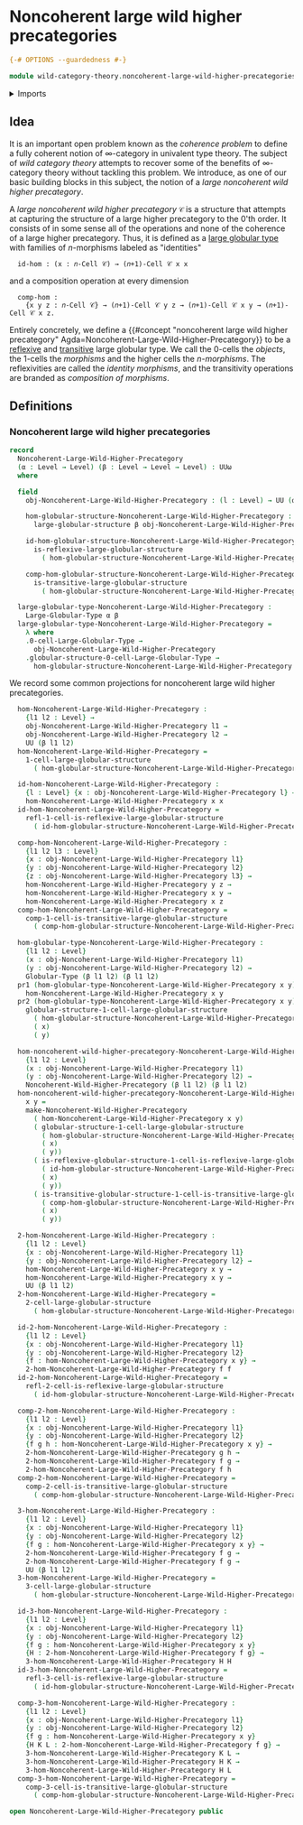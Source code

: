 # Noncoherent large wild higher precategories

```agda
{-# OPTIONS --guardedness #-}

module wild-category-theory.noncoherent-large-wild-higher-precategories where
```

<details><summary>Imports</summary>

```agda
open import category-theory.precategories

open import foundation.action-on-identifications-binary-functions
open import foundation.dependent-pair-types
open import foundation.function-types
open import foundation.homotopies
open import foundation.identity-types
open import foundation.sets
open import foundation.strictly-involutive-identity-types
open import foundation.universe-levels

open import structured-types.globular-types
open import structured-types.large-globular-types
open import structured-types.large-reflexive-globular-types
open import structured-types.large-transitive-globular-types

open import wild-category-theory.noncoherent-wild-higher-precategories
```

</details>

## Idea

It is an important open problem known as the _coherence problem_ to define a
fully coherent notion of $∞$-category in univalent type theory. The subject of
_wild category theory_ attempts to recover some of the benefits of $∞$-category
theory without tackling this problem. We introduce, as one of our basic building
blocks in this subject, the notion of a _large noncoherent wild higher
precategory_.

A _large noncoherent wild higher precategory_ `𝒞` is a structure that attempts
at capturing the structure of a large higher precategory to the $0$'th order. It
consists of in some sense all of the operations and none of the coherence of a
large higher precategory. Thus, it is defined as a
[large globular type](structured-types.large-globular-types.md) with families of
$n$-morphisms labeled as "identities"

```text
  id-hom : (x : 𝑛-Cell 𝒞) → (𝑛+1)-Cell 𝒞 x x
```

and a composition operation at every dimension

```text
  comp-hom :
    {x y z : 𝑛-Cell 𝒞} → (𝑛+1)-Cell 𝒞 y z → (𝑛+1)-Cell 𝒞 x y → (𝑛+1)-Cell 𝒞 x z.
```

Entirely concretely, we define a
{{#concept "noncoherent large wild higher precategory" Agda=Noncoherent-Large-Wild-Higher-Precategory}}
to be a [reflexive](structured-types.reflexive-globular-types.md) and
[transitive](structured-types.transitive-globular-types.md) large globular type.
We call the 0-cells the _objects_, the 1-cells the _morphisms_ and the higher
cells the _$n$-morphisms_. The reflexivities are called the _identity
morphisms_, and the transitivity operations are branded as _composition of
morphisms_.

## Definitions

### Noncoherent large wild higher precategories

```agda
record
  Noncoherent-Large-Wild-Higher-Precategory
  (α : Level → Level) (β : Level → Level → Level) : UUω
  where

  field
    obj-Noncoherent-Large-Wild-Higher-Precategory : (l : Level) → UU (α l)

    hom-globular-structure-Noncoherent-Large-Wild-Higher-Precategory :
      large-globular-structure β obj-Noncoherent-Large-Wild-Higher-Precategory

    id-hom-globular-structure-Noncoherent-Large-Wild-Higher-Precategory :
      is-reflexive-large-globular-structure
        ( hom-globular-structure-Noncoherent-Large-Wild-Higher-Precategory)

    comp-hom-globular-structure-Noncoherent-Large-Wild-Higher-Precategory :
      is-transitive-large-globular-structure
        ( hom-globular-structure-Noncoherent-Large-Wild-Higher-Precategory)

  large-globular-type-Noncoherent-Large-Wild-Higher-Precategory :
    Large-Globular-Type α β
  large-globular-type-Noncoherent-Large-Wild-Higher-Precategory =
    λ where
    .0-cell-Large-Globular-Type →
      obj-Noncoherent-Large-Wild-Higher-Precategory
    .globular-structure-0-cell-Large-Globular-Type →
      hom-globular-structure-Noncoherent-Large-Wild-Higher-Precategory
```

We record some common projections for noncoherent large wild higher
precategories.

```agda
  hom-Noncoherent-Large-Wild-Higher-Precategory :
    {l1 l2 : Level} →
    obj-Noncoherent-Large-Wild-Higher-Precategory l1 →
    obj-Noncoherent-Large-Wild-Higher-Precategory l2 →
    UU (β l1 l2)
  hom-Noncoherent-Large-Wild-Higher-Precategory =
    1-cell-large-globular-structure
      ( hom-globular-structure-Noncoherent-Large-Wild-Higher-Precategory)

  id-hom-Noncoherent-Large-Wild-Higher-Precategory :
    {l : Level} {x : obj-Noncoherent-Large-Wild-Higher-Precategory l} →
    hom-Noncoherent-Large-Wild-Higher-Precategory x x
  id-hom-Noncoherent-Large-Wild-Higher-Precategory =
    refl-1-cell-is-reflexive-large-globular-structure
      ( id-hom-globular-structure-Noncoherent-Large-Wild-Higher-Precategory)

  comp-hom-Noncoherent-Large-Wild-Higher-Precategory :
    {l1 l2 l3 : Level}
    {x : obj-Noncoherent-Large-Wild-Higher-Precategory l1}
    {y : obj-Noncoherent-Large-Wild-Higher-Precategory l2}
    {z : obj-Noncoherent-Large-Wild-Higher-Precategory l3} →
    hom-Noncoherent-Large-Wild-Higher-Precategory y z →
    hom-Noncoherent-Large-Wild-Higher-Precategory x y →
    hom-Noncoherent-Large-Wild-Higher-Precategory x z
  comp-hom-Noncoherent-Large-Wild-Higher-Precategory =
    comp-1-cell-is-transitive-large-globular-structure
      ( comp-hom-globular-structure-Noncoherent-Large-Wild-Higher-Precategory)

  hom-globular-type-Noncoherent-Large-Wild-Higher-Precategory :
    {l1 l2 : Level}
    (x : obj-Noncoherent-Large-Wild-Higher-Precategory l1)
    (y : obj-Noncoherent-Large-Wild-Higher-Precategory l2) →
    Globular-Type (β l1 l2) (β l1 l2)
  pr1 (hom-globular-type-Noncoherent-Large-Wild-Higher-Precategory x y) =
    hom-Noncoherent-Large-Wild-Higher-Precategory x y
  pr2 (hom-globular-type-Noncoherent-Large-Wild-Higher-Precategory x y) =
    globular-structure-1-cell-large-globular-structure
      ( hom-globular-structure-Noncoherent-Large-Wild-Higher-Precategory)
      ( x)
      ( y)

  hom-noncoherent-wild-higher-precategory-Noncoherent-Large-Wild-Higher-Precategory :
    {l1 l2 : Level}
    (x : obj-Noncoherent-Large-Wild-Higher-Precategory l1)
    (y : obj-Noncoherent-Large-Wild-Higher-Precategory l2) →
    Noncoherent-Wild-Higher-Precategory (β l1 l2) (β l1 l2)
  hom-noncoherent-wild-higher-precategory-Noncoherent-Large-Wild-Higher-Precategory
    x y =
    make-Noncoherent-Wild-Higher-Precategory
      ( hom-Noncoherent-Large-Wild-Higher-Precategory x y)
      ( globular-structure-1-cell-large-globular-structure
        ( hom-globular-structure-Noncoherent-Large-Wild-Higher-Precategory)
        ( x)
        ( y))
      ( is-reflexive-globular-structure-1-cell-is-reflexive-large-globular-structure
        ( id-hom-globular-structure-Noncoherent-Large-Wild-Higher-Precategory)
        ( x)
        ( y))
      ( is-transitive-globular-structure-1-cell-is-transitive-large-globular-structure
        ( comp-hom-globular-structure-Noncoherent-Large-Wild-Higher-Precategory)
        ( x)
        ( y))
```

```agda
  2-hom-Noncoherent-Large-Wild-Higher-Precategory :
    {l1 l2 : Level}
    {x : obj-Noncoherent-Large-Wild-Higher-Precategory l1}
    {y : obj-Noncoherent-Large-Wild-Higher-Precategory l2} →
    hom-Noncoherent-Large-Wild-Higher-Precategory x y →
    hom-Noncoherent-Large-Wild-Higher-Precategory x y →
    UU (β l1 l2)
  2-hom-Noncoherent-Large-Wild-Higher-Precategory =
    2-cell-large-globular-structure
      ( hom-globular-structure-Noncoherent-Large-Wild-Higher-Precategory)

  id-2-hom-Noncoherent-Large-Wild-Higher-Precategory :
    {l1 l2 : Level}
    {x : obj-Noncoherent-Large-Wild-Higher-Precategory l1}
    {y : obj-Noncoherent-Large-Wild-Higher-Precategory l2}
    {f : hom-Noncoherent-Large-Wild-Higher-Precategory x y} →
    2-hom-Noncoherent-Large-Wild-Higher-Precategory f f
  id-2-hom-Noncoherent-Large-Wild-Higher-Precategory =
    refl-2-cell-is-reflexive-large-globular-structure
      ( id-hom-globular-structure-Noncoherent-Large-Wild-Higher-Precategory)

  comp-2-hom-Noncoherent-Large-Wild-Higher-Precategory :
    {l1 l2 : Level}
    {x : obj-Noncoherent-Large-Wild-Higher-Precategory l1}
    {y : obj-Noncoherent-Large-Wild-Higher-Precategory l2}
    {f g h : hom-Noncoherent-Large-Wild-Higher-Precategory x y} →
    2-hom-Noncoherent-Large-Wild-Higher-Precategory g h →
    2-hom-Noncoherent-Large-Wild-Higher-Precategory f g →
    2-hom-Noncoherent-Large-Wild-Higher-Precategory f h
  comp-2-hom-Noncoherent-Large-Wild-Higher-Precategory =
    comp-2-cell-is-transitive-large-globular-structure
      ( comp-hom-globular-structure-Noncoherent-Large-Wild-Higher-Precategory)
```

```agda
  3-hom-Noncoherent-Large-Wild-Higher-Precategory :
    {l1 l2 : Level}
    {x : obj-Noncoherent-Large-Wild-Higher-Precategory l1}
    {y : obj-Noncoherent-Large-Wild-Higher-Precategory l2}
    {f g : hom-Noncoherent-Large-Wild-Higher-Precategory x y} →
    2-hom-Noncoherent-Large-Wild-Higher-Precategory f g →
    2-hom-Noncoherent-Large-Wild-Higher-Precategory f g →
    UU (β l1 l2)
  3-hom-Noncoherent-Large-Wild-Higher-Precategory =
    3-cell-large-globular-structure
      ( hom-globular-structure-Noncoherent-Large-Wild-Higher-Precategory)

  id-3-hom-Noncoherent-Large-Wild-Higher-Precategory :
    {l1 l2 : Level}
    {x : obj-Noncoherent-Large-Wild-Higher-Precategory l1}
    {y : obj-Noncoherent-Large-Wild-Higher-Precategory l2}
    {f g : hom-Noncoherent-Large-Wild-Higher-Precategory x y}
    {H : 2-hom-Noncoherent-Large-Wild-Higher-Precategory f g} →
    3-hom-Noncoherent-Large-Wild-Higher-Precategory H H
  id-3-hom-Noncoherent-Large-Wild-Higher-Precategory =
    refl-3-cell-is-reflexive-large-globular-structure
      ( id-hom-globular-structure-Noncoherent-Large-Wild-Higher-Precategory)

  comp-3-hom-Noncoherent-Large-Wild-Higher-Precategory :
    {l1 l2 : Level}
    {x : obj-Noncoherent-Large-Wild-Higher-Precategory l1}
    {y : obj-Noncoherent-Large-Wild-Higher-Precategory l2}
    {f g : hom-Noncoherent-Large-Wild-Higher-Precategory x y}
    {H K L : 2-hom-Noncoherent-Large-Wild-Higher-Precategory f g} →
    3-hom-Noncoherent-Large-Wild-Higher-Precategory K L →
    3-hom-Noncoherent-Large-Wild-Higher-Precategory H K →
    3-hom-Noncoherent-Large-Wild-Higher-Precategory H L
  comp-3-hom-Noncoherent-Large-Wild-Higher-Precategory =
    comp-3-cell-is-transitive-large-globular-structure
      ( comp-hom-globular-structure-Noncoherent-Large-Wild-Higher-Precategory)
```

```agda
open Noncoherent-Large-Wild-Higher-Precategory public
```
